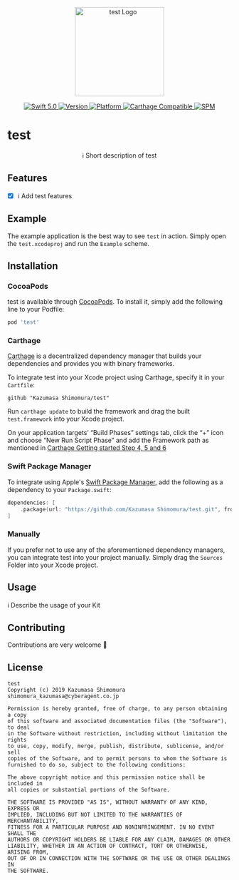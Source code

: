 <p align="center">
   <img width="200" src="https://raw.githubusercontent.com/SvenTiigi/SwiftKit/gh-pages/readMeAssets/SwiftKitLogo.png" alt="test Logo">
</p>

<p align="center">
   <a href="https://developer.apple.com/swift/">
      <img src="https://img.shields.io/badge/Swift-5.0-orange.svg?style=flat" alt="Swift 5.0">
   </a>
   <a href="http://cocoapods.org/pods/test">
      <img src="https://img.shields.io/cocoapods/v/test.svg?style=flat" alt="Version">
   </a>
   <a href="http://cocoapods.org/pods/test">
      <img src="https://img.shields.io/cocoapods/p/test.svg?style=flat" alt="Platform">
   </a>
   <a href="https://github.com/Carthage/Carthage">
      <img src="https://img.shields.io/badge/Carthage-compatible-4BC51D.svg?style=flat" alt="Carthage Compatible">
   </a>
   <a href="https://github.com/apple/swift-package-manager">
      <img src="https://img.shields.io/badge/Swift%20Package%20Manager-compatible-brightgreen.svg" alt="SPM">
   </a>
</p>

# test

<p align="center">
ℹ️ Short description of test
</p>

## Features

- [x] ℹ️ Add test features

## Example

The example application is the best way to see `test` in action. Simply open the `test.xcodeproj` and run the `Example` scheme.

## Installation

### CocoaPods

test is available through [CocoaPods](http://cocoapods.org). To install
it, simply add the following line to your Podfile:

```bash
pod 'test'
```

### Carthage

[Carthage](https://github.com/Carthage/Carthage) is a decentralized dependency manager that builds your dependencies and provides you with binary frameworks.

To integrate test into your Xcode project using Carthage, specify it in your `Cartfile`:

```ogdl
github "Kazumasa Shimomura/test"
```

Run `carthage update` to build the framework and drag the built `test.framework` into your Xcode project. 

On your application targets’ “Build Phases” settings tab, click the “+” icon and choose “New Run Script Phase” and add the Framework path as mentioned in [Carthage Getting started Step 4, 5 and 6](https://github.com/Carthage/Carthage/blob/master/README.md#if-youre-building-for-ios-tvos-or-watchos)

### Swift Package Manager

To integrate using Apple's [Swift Package Manager](https://swift.org/package-manager/), add the following as a dependency to your `Package.swift`:

```swift
dependencies: [
    .package(url: "https://github.com/Kazumasa Shimomura/test.git", from: "1.0.0")
]
```

### Manually

If you prefer not to use any of the aforementioned dependency managers, you can integrate test into your project manually. Simply drag the `Sources` Folder into your Xcode project.

## Usage

ℹ️ Describe the usage of your Kit

## Contributing
Contributions are very welcome 🙌

## License

```
test
Copyright (c) 2019 Kazumasa Shimomura shimomura_kazumasa@cyberagent.co.jp

Permission is hereby granted, free of charge, to any person obtaining a copy
of this software and associated documentation files (the "Software"), to deal
in the Software without restriction, including without limitation the rights
to use, copy, modify, merge, publish, distribute, sublicense, and/or sell
copies of the Software, and to permit persons to whom the Software is
furnished to do so, subject to the following conditions:

The above copyright notice and this permission notice shall be included in
all copies or substantial portions of the Software.

THE SOFTWARE IS PROVIDED "AS IS", WITHOUT WARRANTY OF ANY KIND, EXPRESS OR
IMPLIED, INCLUDING BUT NOT LIMITED TO THE WARRANTIES OF MERCHANTABILITY,
FITNESS FOR A PARTICULAR PURPOSE AND NONINFRINGEMENT. IN NO EVENT SHALL THE
AUTHORS OR COPYRIGHT HOLDERS BE LIABLE FOR ANY CLAIM, DAMAGES OR OTHER
LIABILITY, WHETHER IN AN ACTION OF CONTRACT, TORT OR OTHERWISE, ARISING FROM,
OUT OF OR IN CONNECTION WITH THE SOFTWARE OR THE USE OR OTHER DEALINGS IN
THE SOFTWARE.
```


